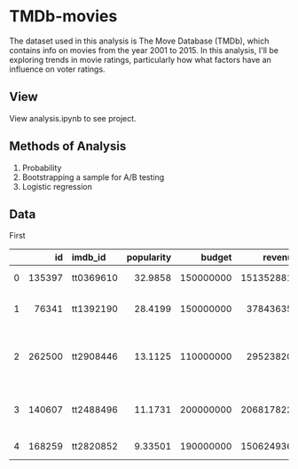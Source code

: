 # TMDb-movies

The dataset used in this analysis is The Move Database (TMDb), which contains info on movies from the year 2001 to 2015. In this analysis, I'll be exploring trends in movie ratings, particularly how what factors have an influence on voter ratings.

## View

View analysis.ipynb to see project.

## Methods of Analysis

1. Probability
2. Bootstrapping a sample for A/B testing
3. Logistic regression

## Data

First

|    |     id | imdb_id   |   popularity |    budget |    revenue | original_title               | homepage                                            | director         | tagline                       |
|---:|-------:|:----------|-------------:|----------:|-----------:|:-----------------------------|:----------------------------------------------------|:-----------------|:------------------------------|
|  0 | 135397 | tt0369610 |     32.9858  | 150000000 | 1513528810 | Jurassic World               | http://www.jurassicworld.com/                       | Colin Trevorrow  | The park is open.             |
|  1 |  76341 | tt1392190 |     28.4199  | 150000000 |  378436354 | Mad Max: Fury Road           | http://www.madmaxmovie.com/                         | George Miller    | What a Lovely Day.            |
|  2 | 262500 | tt2908446 |     13.1125  | 110000000 |  295238201 | Insurgent                    | http://www.thedivergentseries.movie/#insurgent      | Robert Schwentke | One Choice Can Destroy You    |
|  3 | 140607 | tt2488496 |     11.1731  | 200000000 | 2068178225 | Star Wars: The Force Awakens | http://www.starwars.com/films/star-wars-episode-vii | J.J. Abrams      | Every generation has a story. |
|  4 | 168259 | tt2820852 |      9.33501 | 190000000 | 1506249360 | Furious 7                    | http://www.furious7.com/                            | James Wan        | Vengeance Hits Home           |
